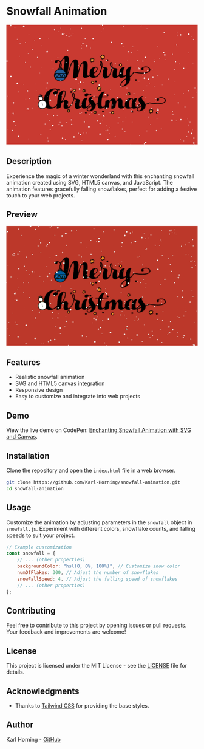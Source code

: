 # Snowfall Animation

![Snowfall Animation](./img/snowfall.png)

## Description

Experience the magic of a winter wonderland with this enchanting snowfall animation created using SVG, HTML5 canvas, and JavaScript. The animation features gracefully falling snowflakes, perfect for adding a festive touch to your web projects.

## Preview

![Snowfall Animation](./img/snowfall.gif)

## Features

- Realistic snowfall animation
- SVG and HTML5 canvas integration
- Responsive design
- Easy to customize and integrate into web projects

## Demo

View the live demo on CodePen: [Enchanting Snowfall Animation with SVG and Canvas](https://codepen.io/karlhorning/pen/JjzodgQ).

## Installation

Clone the repository and open the `index.html` file in a web browser.

```bash
git clone https://github.com/Karl-Horning/snowfall-animation.git
cd snowfall-animation
```

## Usage

Customize the animation by adjusting parameters in the `snowfall` object in `snowfall.js`. Experiment with different colors, snowflake counts, and falling speeds to suit your project.

```javascript
// Example customization
const snowfall = {
    // ... (other properties)
    backgroundColor: "hsl(0, 0%, 100%)", // Customize snow color
    numOfFlakes: 300, // Adjust the number of snowflakes
    snowFallSpeed: 4, // Adjust the falling speed of snowflakes
    // ... (other properties)
};
```

## Contributing

Feel free to contribute to this project by opening issues or pull requests. Your feedback and improvements are welcome!

## License

This project is licensed under the MIT License - see the [LICENSE](LICENSE) file for details.

## Acknowledgments

- Thanks to [Tailwind CSS](https://tailwindcss.com/) for providing the base styles.

## Author

Karl Horning - [GitHub](https://github.com/Karl-Horning/)
